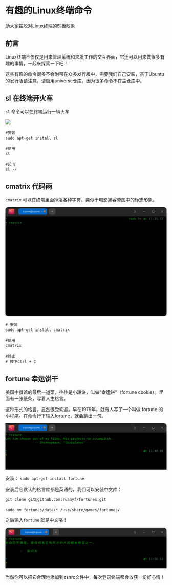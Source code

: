 有趣的Linux终端命令
===

助大家摆脱对Linux终端的刻板映象

## 前言

Linux终端不仅仅是用来管理系统和来发工作的交互界面，它还可以用来做很多有趣的事情，一起来探索一下吧！

这些有趣的命令很多不会附带在众多发行版中，需要我们自己安装，基于Ubuntu的发行版请注意，请启用universe仓库，因为很多命令不在主仓库中。

##  sl 在终端开火车

`sl` 命令可以在终端运行一辆火车

![](/images/sl.gif)

``` shell 
#安装
sudo apt-get install sl

#使用
sl

#起飞
sl -F
```


## cmatrix   代码雨

`cmatrix` 可以在终端里面掉落各种字符，类似于电影黑客帝国中的标志形象。


![](/images/cmatrix.gif)

```
# 安装
sudo apt-get install cmatrix

#使用
cmatrix

#终止
# 按下Ctrl + C
```

## fortune  幸运饼干

美国中餐馆的最后一道菜，往往是小甜饼，叫做"幸运饼"（fortune cookie）。里面有一张纸条，写着人生格言。

这种形式的格言，显然很受欢迎。早在1979年，就有人写了一个叫做 fortune 的小程序。在命令行下输入fortune，就会跳出一句。

![](/images/fortune-en.png)

安装： `sudo apt-get install fortune`

安装后它默认的格言库都是英语的，我们可以安装中文库：

```
git clone git@github.com:ruanyf/fortunes.git

sudo mv fortunes/data/* /usr/share/games/fortunes/

```

之后输入`fortune` 就是中文咯！

![](/images/fortune-cn.png)


当然你可以把它合理地添加到zshrc文件中，每次登录终端都会收获一份好心情！